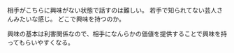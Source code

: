 相手がこちらに興味がない状態で話すのは難しい。
若手で知られてない芸人さんみたいな感じ。
どこで興味を持つのか。

興味の基本は利害関係なので、相手になんらかの価値を提供することで興味を持ってもらいやすくなる。
